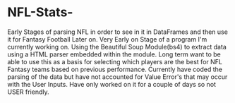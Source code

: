 # NFL-Stats-
Early Stages of parsing NFL in order to see in it in DataFrames and then use it for Fantasy Football Later on.
Very Early on Stage of a program I'm currently working on. Using the Beautiful Soup Module(bs4) to extract data using a HTML parser embedded within the module. Long term want to be able to use this as a basis for selecting which players are the best for NFL Fantasy teams based on previous performance. Currently have coded the parsing of the data but have not accounted for Value Error's that may occur with the User Inputs. Have only worked on it for a couple of days so not USER friendly.
